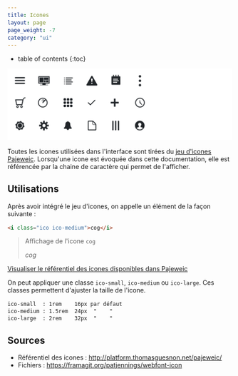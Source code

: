 ```yaml
---
title: Icones
layout: page
page_weight: -7
category: "ui"
---
```

* table of contents
{:toc}

![ illustration ](assets/images/ui.icones.png)

Toutes les icones utilisées dans l'interface sont tirées du [jeu d'icones Pajeweic](http://platform.thomasguesnon.net/pajeweic/). Lorsqu'une icone est évoquée dans cette documentation, elle est référencée par la chaine de caractère qui permet de l'afficher.

## Utilisations ##

Après avoir intégré le jeu d'icones, on appelle un élément de la façon suivante :

``` html
<i class="ico ico-medium">cog</i>
```

> Affichage de l'icone `cog`
> 
> <i class="ico ico-medium">cog</i>

[Visualiser le référentiel des icones disponibles dans Pajeweic](http://platform.thomasguesnon.net/pajeweic/)

On peut appliquer une classe `ico-small`, `ico-medium` ou `ico-large`. Ces classes permettent d'ajuster la taille de l'icone.

``` text
ico-small  : 1rem    16px par défaut
ico-medium : 1.5rem  24px  "    "
ico-large  : 2rem    32px  "    "
```

## Sources ##
- Référentiel des icones : <http://platform.thomasguesnon.net/pajeweic/>
- Fichiers : <https://framagit.org/patjennings/webfont-icon>
